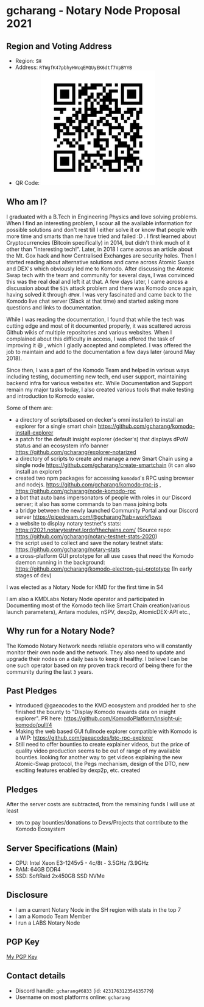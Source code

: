 # gcharang - Notary Node Proposal 2021

## Region and Voting Address

- Region: `SH`
- Address: `RTWgfK47pbhyHWcqEMQUyEK6dtf7VpBYYB`
- QR Code: ![gcharang Address QR](./qr-notary-2021-address-gcharang.png)

## Who am I?

  I graduated with a B.Tech in Engineering Physics and love solving problems. When I find an interesting problem, I scour all the available information for possible solutions and don't rest till I either solve it or know that people with more time and smarts than me have tried and failed :D . I first learned about Cryptocurrencies (Bitcoin specifically) in 2014, but didn't think much of it other than "Interesting tech!". Later, in 2018 I came across an article about the Mt. Gox hack and how Centralised Exchanges are security holes. Then I started reading about alternative solutions and came across Atomic Swaps and DEX's which obviously led me to Komodo. After discussing the Atomic Swap tech with the team and community for several days, I was convinced this was the real deal and left it at that. A few days later, I came across a discussion about the `51%` attack problem and there was Komodo once again, having solved it through `dPoW`. I was very fascinated and came back to the Komodo live chat server (Slack at that time) and started asking more questions and links to documentation.

  While I was reading the documentation, I found that while the tech was cutting edge and most of it documented properly, it was scattered across Github wikis of multiple repositories and various websites. When I complained about this difficulty in access, I was offered the task of improving it :smiley: , which I gladly accepted and completed. I was offered the job to maintain and add to the documentation a few days later (around May 2018).

  Since then, I was a part of the Komodo Team and helped in various ways including testing, documenting new tech, end user support, maintaining backend infra for various websites etc. While Documentation and Support remain my major tasks today, I also created various tools that make testing and introduction to Komodo easier.

  Some of them are:

- a directory of scripts(based on decker's omni installer) to install an explorer for a single smart chain https://github.com/gcharang/komodo-install-explorer
- a patch for the default insight explorer (decker's) that displays dPoW status and an ecosystem info banner https://github.com/gcharang/explorer-notarized
- a directory of scripts to create and manage a new Smart Chain using a single node https://github.com/gcharang/create-smartchain (it can also install an explorer)
- created two npm packages for accessing `komodod`'s RPC using browser and nodejs. https://github.com/gcharang/komodo-rpc-js , https://github.com/gcharang/node-komodo-rpc
- a bot that auto bans impersonators of people with roles in our Discord server; it also has some commands to ban mass joining bots
- a bridge between the newly launched Community Portal and our Discord server https://pipedream.com/@gcharang?tab=workflows
- a website to display notary testnet's stats:  https://2021.notarytestnet.lordofthechains.com/  (Source repo: https://github.com/gcharang/notary-testnet-stats-2020)
- the script used to collect and save the notary testnet stats: https://github.com/gcharang/notary-stats
- a cross-platform GUI prototype for all use cases that need the Komodo daemon running in the background: https://github.com/gcharang/komodo-electron-gui-prototype (In early stages of dev)

I was elected as a Notary Node for KMD for the first time in S4

I am also a KMDLabs Notary Node operator and participated in Documenting most of the Komodo tech like Smart Chain creation(various launch parameters), Antara modules, nSPV, dexp2p, AtomicDEX-API etc.,

## Why run for a Notary Node?

The Komodo Notary Network needs reliable operators who will constantly monitor their own node and the network. They also need to update and upgrade their nodes on a daily basis to keep it healthy. I believe I can be one such operator based on my proven track record of being there for the community during the last `3` years.

## Past Pledges

- Introduced @gaeacodes to the KMD ecosystem and prodded her to she finished the bounty to "Display Komodo rewards data on insight explorer". PR here: https://github.com/KomodoPlatform/insight-ui-komodo/pull/4
- Making the web based GUI fullnode explorer compatible with Komodo is a WIP: https://github.com/gaeacodes/btc-rpc-explorer
- Still need to offer bounties to create explainer videos, but the price of quality video production seems to be out of range of my available bounties. looking for another way to get videos explaining the new Atomic-Swap protocol, the Pegs mechanism, design of the DTO, new exciting features enabled by dexp2p, etc. created

## Pledges

After the server costs are subtracted, from the remaining funds I will use at least

- `10%` to pay bounties/donations to Devs/Projects that contribute to the Komodo Ecosystem

## Server Specifications (Main)

- CPU:  Intel  Xeon E3-1245v5 - 4c/8t - 3.5GHz /3.9GHz
- RAM:  64GB DDR4
- SSD:  SoftRaid 2x450GB SSD NVMe

## Disclosure

- I am a current Notary Node in the SH region with stats in the top 7
- I am a Komodo Team Member
- I run a LABS Notary Node

## PGP Key

[My PGP Key](./my-pgp-key.txt)

## Contact details

- Discord handle: `gcharang#6833` (id: `423176312354635779`)
- Username on most platforms online: `gcharang`
